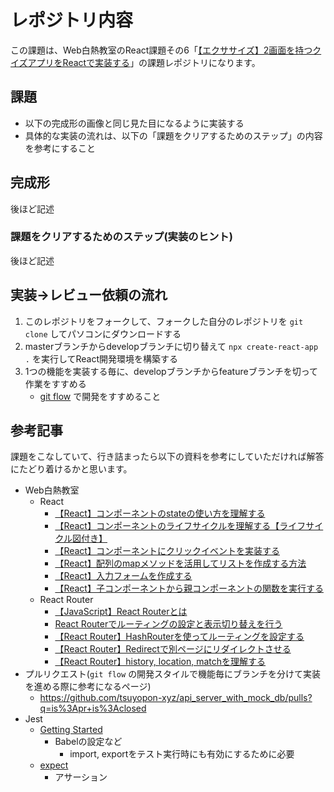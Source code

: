 # レポジトリ内容

この課題は、Web白熱教室のReact課題その6「[【エクササイズ】2画面を持つクイズアプリをReactで実装する](https://tsuyopon.xyz/learning-contents/web-dev/javascript/react/js-exercise-for-react-router-1/)」の課題レポジトリになります。

## 課題

- 以下の完成形の画像と同じ見た目になるように実装する
- 具体的な実装の流れは、以下の「課題をクリアするためのステップ」の内容を参考にすること

## 完成形

後ほど記述

### 課題をクリアするためのステップ(実装のヒント)

後ほど記述


## 実装→レビュー依頼の流れ

1. このレポジトリをフォークして、フォークした自分のレポジトリを `git clone` してパソコンにダウンロードする
1. masterブランチからdevelopブランチに切り替えて `npx create-react-app .` を実行してReact開発環境を構築する
1. 1つの機能を実装する毎に、developブランチからfeatureブランチを切って作業をすすめる
    - [git flow](https://qiita.com/KosukeSone/items/514dd24828b485c69a05) で開発をすすめること

## 参考記事

課題をこなしていて、行き詰まったら以下の資料を参考にしていただければ解答にたどり着けるかと思います。

- Web白熱教室
    - React
        - [【React】コンポーネントのstateの使い方を理解する](https://tsuyopon.xyz/learning-contents/web-dev/javascript/react/understand-and-how-to-use-the-state/)
        - [【React】コンポーネントのライフサイクルを理解する【ライフサイクル図付き】](https://tsuyopon.xyz/learning-contents/web-dev/javascript/react/understand-the-lifecycle-of-components/)
        - [【React】コンポーネントにクリックイベントを実装する](https://tsuyopon.xyz/learning-contents/web-dev/javascript/react/how-to-handle-click-events/)
        - [【React】配列のmapメソッドを活用してリストを作成する方法](https://tsuyopon.xyz/learning-contents/web-dev/javascript/react/lists-and-keys/)
        - [【React】入力フォームを作成する](https://tsuyopon.xyz/learning-contents/web-dev/javascript/react/forms/)
        - [【React】子コンポーネントから親コンポーネントの関数を実行する](https://tsuyopon.xyz/learning-contents/web-dev/javascript/react/call-parent-functions-from-a-child-component/)
    - React Router
        - [【JavaScript】React Routerとは](https://tsuyopon.xyz/learning-contents/web-dev/javascript/react/what-is-the-react-router/)
        - [React Routerでルーティングの設定と表示切り替えを行う](https://tsuyopon.xyz/learning-contents/web-dev/javascript/react/routing-with-browser-router-and-route-in-react-router/)
        - [【React Router】HashRouterを使ってルーティングを設定する](https://tsuyopon.xyz/learning-contents/web-dev/javascript/react/routing-with-hash-router-and-route-in-react-router/)
        - [【React Router】Redirectで別ページにリダイレクトさせる](https://tsuyopon.xyz/learning-contents/web-dev/javascript/react/how-to-redirect-with-react-router/)
        - [【React Router】history, location, matchを理解する](https://tsuyopon.xyz/learning-contents/web-dev/javascript/react/history-location-match-in-react-router/)
- プルリクエスト(`git flow` の開発スタイルで機能毎にブランチを分けて実装を進める際に参考になるページ)
    - https://github.com/tsuyopon-xyz/api_server_with_mock_db/pulls?q=is%3Apr+is%3Aclosed
- Jest
    - [Getting Started](https://jestjs.io/docs/ja/getting-started)
        - Babelの設定など
            - import, exportをテスト実行時にも有効にするために必要
    - [expect](https://jestjs.io/docs/ja/expect)
        - アサーション